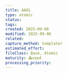 ```yaml
---
title: AAA1
type: atomic
status:
tags:
created: 2025-09-06
modified: 2025-09-06
related:
capture_method: templater
estimated_effort:
fileClass: Base, Atomic
maturity: 📤seed
processing_priority:
---
```

